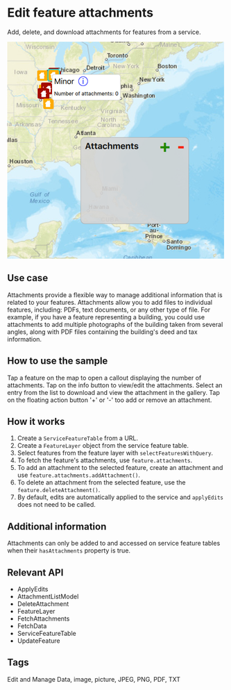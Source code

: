 # Edit feature attachments

Add, delete, and download attachments for features from a service.

![](screenshot.png)

## Use case

Attachments provide a flexible way to manage additional information that is related to your features. Attachments allow you to add files to individual features, including: PDFs, text documents, or any other type of file. For example, if you have a feature representing a building, you could use attachments to add multiple photographs of the building taken from several angles, along with PDF files containing the building's deed and tax information.

## How to use the sample

Tap a feature on the map to open a callout displaying the number of attachments. Tap on the info button to view/edit the attachments. Select an entry from the list to download and view the attachment in the gallery. Tap on the floating action button '+' or '-' too add or remove an attachment.

## How it works

1. Create a `ServiceFeatureTable` from a URL.
2. Create a `FeatureLayer` object from the service feature table.
3. Select features from the feature layer with `selectFeaturesWithQuery`.
4. To fetch the feature's attachments, use `feature.attachments`.
5. To add an attachment to the selected feature, create an attachment and use `feature.attachments.addAttachment()`.
6. To delete an attachment from the selected feature, use the `feature.deleteAttachment()`.
7. By default, edits are automatically applied to the service and `applyEdits` does not need to be called.

## Additional information

Attachments can only be added to and accessed on service feature tables when their `hasAttachments` property is true.

## Relevant API

* ApplyEdits
* AttachmentListModel
* DeleteAttachment
* FeatureLayer
* FetchAttachments
* FetchData
* ServiceFeatureTable
* UpdateFeature

## Tags

Edit and Manage Data, image, picture, JPEG, PNG, PDF, TXT
